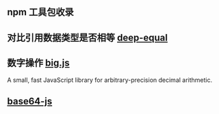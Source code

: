 ## npm 工具包收录

## 对比引用数据类型是否相等 [deep-equal](https://www.npmjs.com/package/deep-equal)

## 数字操作 [big.js](https://www.npmjs.com/package/big.js)

A small, fast JavaScript library for arbitrary-precision decimal arithmetic.

## [base64-js](https://www.npmjs.com/package/base64-js)

